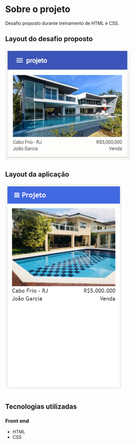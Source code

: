 # Sobre o projeto
Desafio proposto durante treinamento de HTML e CSS.

## Layout do desafio proposto
![Desafio-Proposto](https://github.com/AliceMeneses/assets/blob/main/desafio-decola/desafio-proposto-decola.png)
## Layout da aplicação
![Home](https://github.com/AliceMeneses/assets/blob/main/desafio-decola/projeto-desafio-decola.png)

## Tecnologias utilizadas
### Front end

- HTML
- CSS
